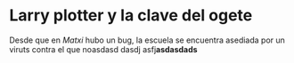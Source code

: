 # Larry plotter y la clave del ogete

Desde que en *Matxi* hubo un bug, la escuela se encuentra asediada por un viruts contra el que noasdasd
dasdj
asfj**asdasdads**

